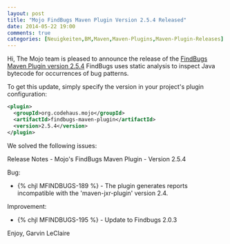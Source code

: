 ```yaml
---
layout: post
title: "Mojo FindBugs Maven Plugin Version 2.5.4 Released"
date: 2014-05-22 19:00
comments: true
categories: [Neuigkeiten,BM,Maven,Maven-Plugins,Maven-Plugin-Releases]
---
```

Hi,
The Mojo team is pleased to announce the release of the 
[FindBugs Maven Plugin version 2.5.4](http://mojo.codehaus.org/findbugs-maven-plugin-2.5.4/)
FindBugs uses static analysis to inspect Java bytecode for occurrences
of bug patterns.

To get this update, simply specify the version in your project's
plugin configuration:

``` xml
<plugin>
  <groupId>org.codehaus.mojo</groupId>
  <artifactId>findbugs-maven-plugin</artifactId>
  <version>2.5.4</version>
</plugin>
```

<!-- more -->

We solved the following issues:

Release Notes - Mojo's FindBugs Maven Plugin - Version 2.5.4

Bug:

 * {% chjl MFINDBUGS-189 %} - The plugin generates reports incompatible with the 'maven-jxr-plugin' version 2.4.

Improvement:

 * {% chjl MFINDBUGS-195 %} - Update to Findbugs 2.0.3


Enjoy,
Garvin LeClaire
